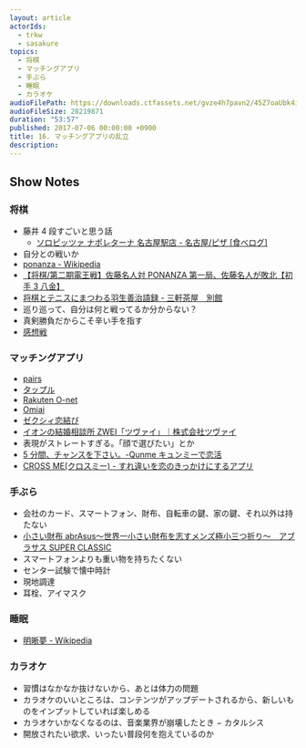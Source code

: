 ```yaml
---
layout: article
actorIds:
  - trkw
  - sasakure
topics:
  - 将棋
  - マッチングアプリ
  - 手ぶら
  - 睡眠
  - カラオケ
audioFilePath: https://downloads.ctfassets.net/gvze4h7pavn2/45Z7oaUbk4iCyWiUIEqC82/207cff53e9ca03cb354ed3118e6eda3c/16.mp3
audioFileSize: 28219871
duration: "53:57"
published: 2017-07-06 00:00:00 +0900
title: 16. マッチングアプリの乱立
description:
---
```


## Show Notes

### 将棋

* 藤井 4 段すごいと思う話
  * [ソロピッツァ ナポレターナ 名古屋駅店 - 名古屋/ピザ [食べログ]](https://tabelog.com/aichi/A2301/A230101/23059142/)
* 自分との戦いか
* [ponanza - Wikipedia](https://ja.wikipedia.org/wiki/Ponanza)
* [【将棋/第二期電王戦】佐藤名人対 PONANZA 第一局、佐藤名人が敗北【初手 3 八金】](https://matome.naver.jp/odai/2149101058826766401/2149104271456015503)
* [将棋とテニスにまつわる羽生善治語録 - 三軒茶屋　別館](http://d.hatena.ne.jp/sangencyaya/20120125/1327488492)
* 巡り巡って、自分は何と戦ってるか分からない？
* 真剣勝負だからこそ辛い手を指す
* [感想戦](https://ja.wikipedia.org/wiki/%E6%84%9F%E6%83%B3%E6%88%A6)

### マッチングアプリ

* [pairs](https://www.pairs.lv/)
* [タップル](https://tapple.me/)
* [Rakuten O-net](https://onet.rakuten.co.jp/)
* [Omiai](https://www.omiai-jp.com/)
* [ゼクシィ恋結び](https://zexy-koimusubi.net/)
* [イオンの結婚相談所 ZWEI「ツヴァイ」｜株式会社ツヴァイ](http://www.zwei.co.jp/)
* 表現がストレートすぎる。「顔で選びたい」とか
* [5 分間、チャンスを下さい。-Qunme キュンミーで恋活](https://play.google.com/store/apps/details?id=jp.co.complesso.qunme&hl=ja)
* [CROSS ME(クロスミー) - すれ違いを恋のきっかけにするアプリ](https://crossme.jp/?label=381952ab88984d3aa10e39ad7f6ed6b8201707)

### 手ぶら

* 会社のカード、スマートフォン、財布、自転車の鍵、家の鍵、それ以外は持たない
* [小さい財布 abrAsus〜世界一小さい財布を志すメンズ極小三つ折り〜　アブラサス SUPER CLASSIC](http://superclassic.jp/?pid=31812710)
* スマートフォンよりも重い物を持ちたくない
* センター試験で懐中時計
* 現地調達
* 耳栓、アイマスク

### 睡眠

* [明晰夢 - Wikipedia](https://ja.wikipedia.org/wiki/%E6%98%8E%E6%99%B0%E5%A4%A2)

### カラオケ

* 習慣はなかなか抜けないから、あとは体力の問題
* カラオケのいいところは、コンテンツがアップデートされるから、新しいものをインプットしていれば楽しめる
* カラオケいかなくなるのは、音楽業界が崩壊したとき
  − カタルシス
* 開放されたい欲求、いったい普段何を抱えているのか
